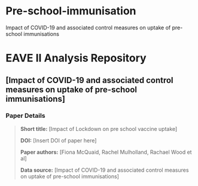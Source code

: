 # Pre-school-immunisation
Impact of COVID-19 and associated control measures on uptake of pre-school immunisations  
# EAVE II Analysis Repository
## [Impact of COVID-19 and associated control measures on uptake of pre-school immunisations]

### Paper Details
> **Short title:** [Impact of Lockdown on pre school vaccine uptake] 
>
>**DOI:** [Insert DOI of paper here]
>
>**Paper authors:** [Fiona McQuaid, Rachel Mulholland, Rachael Wood et al] 
>
>**Data source:** [Impact of COVID-19 and associated control measures on uptake of pre-school immunisations]
